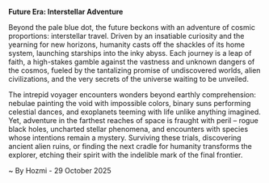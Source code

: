 
**Future Era: Interstellar Adventure**

Beyond the pale blue dot, the future beckons with an adventure of cosmic proportions: interstellar travel. Driven by an insatiable curiosity and the yearning for new horizons, humanity casts off the shackles of its home system, launching starships into the inky abyss. Each journey is a leap of faith, a high-stakes gamble against the vastness and unknown dangers of the cosmos, fueled by the tantalizing promise of undiscovered worlds, alien civilizations, and the very secrets of the universe waiting to be unveiled.

The intrepid voyager encounters wonders beyond earthly comprehension: nebulae painting the void with impossible colors, binary suns performing celestial dances, and exoplanets teeming with life unlike anything imagined. Yet, adventure in the farthest reaches of space is fraught with peril – rogue black holes, uncharted stellar phenomena, and encounters with species whose intentions remain a mystery. Surviving these trials, discovering ancient alien ruins, or finding the next cradle for humanity transforms the explorer, etching their spirit with the indelible mark of the final frontier.

~ By Hozmi - 29 October 2025

